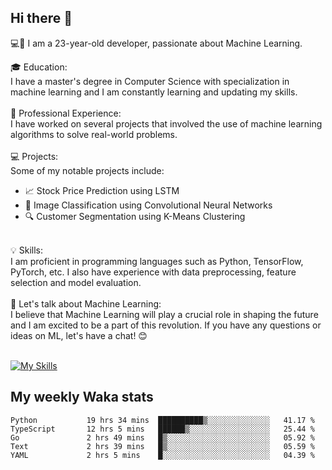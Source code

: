 ## Hi there 👋

💻🤖 I am a 23-year-old developer, passionate about Machine Learning.</br>

🎓 Education:</br>
I have a master's degree in Computer Science with specialization in machine learning and I am constantly learning and updating my skills.
</br></br>
💼 Professional Experience:</br>
I have worked on several projects that involved the use of machine learning algorithms to solve real-world problems.
</br></br>
💻 Projects:</br>
Some of my notable projects include:
</br>
- 📈 Stock Price Prediction using LSTM</br>
- 🤖 Image Classification using Convolutional Neural Networks</br>
- 🔍 Customer Segmentation using K-Means Clustering</br>
</br>
💡 Skills:</br>
I am proficient in programming languages such as Python, TensorFlow, PyTorch, etc. I also have experience with data preprocessing, feature selection and model evaluation.
</br></br>
💬 Let's talk about Machine Learning:</br>
I believe that Machine Learning will play a crucial role in shaping the future and I am excited to be a part of this revolution. If you have any questions or ideas on ML, let's have a chat! 😊
</br></br>

[![My Skills](https://skillicons.dev/icons?i=html,css,docker,express,figma,firebase,graphql,nodejs,react,ts,vue,py,pytorch)](https://skillicons.dev)

## My weekly Waka stats

<!--START_SECTION:waka-->

```text
Python           19 hrs 34 mins  ██████████▒░░░░░░░░░░░░░░   41.17 %
TypeScript       12 hrs 5 mins   ██████▒░░░░░░░░░░░░░░░░░░   25.44 %
Go               2 hrs 49 mins   █▒░░░░░░░░░░░░░░░░░░░░░░░   05.92 %
Text             2 hrs 39 mins   █▒░░░░░░░░░░░░░░░░░░░░░░░   05.59 %
YAML             2 hrs 5 mins    █░░░░░░░░░░░░░░░░░░░░░░░░   04.39 %
```

<!--END_SECTION:waka-->

